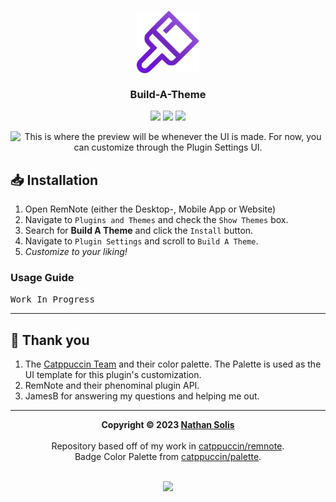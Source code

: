 <h3 align="center">
	<img src="https://raw.githubusercontent.com/coldenate/build-a-theme/main/public/logo.png" width="100" alt="Logo"/><br/>
	<br/>
	Build-A-Theme
	<br/>
</h3>

<p align="center">
	<a href="https://github.com/coldenate/build-a-theme/stargazers"><img src="https://img.shields.io/github/stars/coldenate/build-a-theme?colorA=363a4f&colorB=b7bdf8&style=for-the-badge"></a>
	<a href="https://github.com/coldenate/build-a-theme/issues"><img src="https://img.shields.io/github/issues/coldenate/build-a-theme?colorA=363a4f&colorB=f5a97f&style=for-the-badge"></a>
	<a href="https://github.com/coldenate/build-a-theme/contributors"><img src="https://img.shields.io/github/contributors/coldenate/build-a-theme?colorA=363a4f&colorB=a6da95&style=for-the-badge"></a>
</p>

<p align="center">
	<img src="https://raw.githubusercontent.com/coldenate/build-a-theme/main/assets/remnote-preview.webp" alt="This is where the preview will be whenever the UI is made. For now, you can customize through the Plugin Settings UI."/>
</p>

## 📥 Installation

1. Open RemNote (either the Desktop-, Mobile App or Website)
2. Navigate to `Plugins and Themes` and check the `Show Themes` box.
3. Search for **Build A Theme** and click the `Install` button.
4. Navigate to `Plugin Settings` and scroll to `Build A Theme`.
5. _Customize to your liking!_

### Usage Guide

<kbd>Work In Progress</kbd>

---

## 🙏 Thank you

1. The [Catppuccin Team](https://github.com/catppuccin) and their color palette. The Palette is used as the UI template for this plugin's customization.
2. RemNote and their phenominal plugin API.
3. JamesB for answering my questions and helping me out.

---

<p align="center">
	<strong>Copyright &copy; 2023 <a href="https://github.com/catppuccin" target="_blank">Nathan Solis</a></strong>
	<br />
	<br />
	Repository based off of my work in <a href="https://github.com/catppuccin/remnote" target="_blank">catppuccin/remnote</a>.
	<br />
	Badge Color Palette from <a href="https://github.com/catppuccin/palette" target="_blank">catppuccin/palette</a>.
	<br />
	<br />
</p>

<p align="center">
	<a href="https://github.com/coldenate/build-a-theme/blob/main/LICENSE"><img src="https://img.shields.io/static/v1.svg?style=for-the-badge&label=License&message=MIT&logoColor=d9e0ee&colorA=363a4f&colorB=b7bdf8"/></a>
</p>
